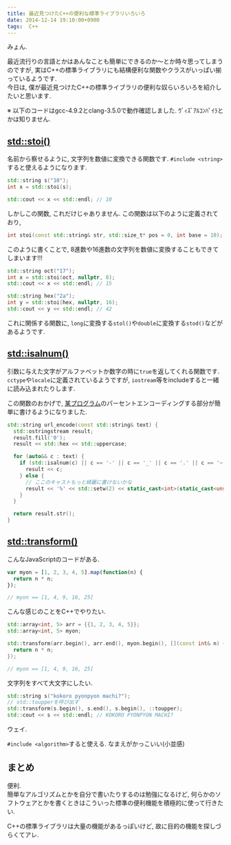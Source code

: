 ```yaml
---
title: 最近見つけたC++の便利な標準ライブラリいろいろ
date: 2014-12-14 19:10:00+0900
tags:  C++
---
```


みょん.

最近流行りの言語とかはあんなことも簡単にできるのか〜とか時々思ってしまうのですが, 実はC++の標準ライブラリにも結構便利な関数やクラスがいっぱい揃っているようです.  
今日は, 僕が最近見つけたC++の標準ライブラリの便利な奴らいろいろを紹介したいと思います.

※ 以下のコードはgcc-4.9.2とclang-3.5.0で動作確認しました. ｳﾞｨｽﾞｱﾙｺﾝﾊﾟｲﾗとかは知りません.

<!--more-->

## [std::stoi()](http://en.cppreference.com/w/cpp/string/basic_string/stol)

名前から察せるように, 文字列を数値に変換できる関数です. `#include <string>`すると使えるようになります.

```cpp
std::string s("10");
int x = std::stoi(s);

std::cout << x << std::endl; // 10
```

しかしこの関数, これだけじゃありません. この関数は以下のように定義されており,

```cpp
int stoi(const std::string& str, std::size_t* pos = 0, int base = 10);
```

このように書くことで, 8進数や16進数の文字列を数値に変換することもできてしまいます!!!

```cpp
std::string oct("17");
int x = std::stoi(oct, nullptr, 8);
std::cout << x << std::endl; // 15

std::string hex("2a");
int y = std::stoi(hex, nullptr, 16);
std::cout << y << std::endl; // 42
```

これに関係する関数に, `long`に変換する`stol()`や`double`に変換する`stod()`などがあるようです.

## [std::isalnum()](http://en.cppreference.com/w/cpp/locale/isalnum)

引数に与えた文字がアルファベットか数字の時に`true`を返してくれる関数です. `cctype`や`locale`に定義されているようですが, `iostream`等をincludeすると一緒に読み込まれたりします.

この関数のおかげで, [某プログラム](https://github.com/Tosainu/twitpp/blob/3b5069e328452917ea0153c9dd12fd86358e462f/util/util.cc#L66-L80)のパーセントエンコーディングする部分が簡単に書けるようになりました.

```cpp
std::string url_encode(const std::string& text) {
  std::ostringstream result;
  result.fill('0');
  result << std::hex << std::uppercase;

  for (auto&& c : text) {
    if (std::isalnum(c) || c == '-' || c == '_' || c == '.' || c == '~') {
      result << c;
    } else {
      // ここのキャストもっと綺麗に書けないかな
      result << '%' << std::setw(2) << static_cast<int>(static_cast<unsigned char>(c));
    }
  }

  return result.str();
}
```

## [std::transform()](http://en.cppreference.com/w/cpp/algorithm/transform)

こんなJavaScriptのコードがある.

```javascript
var myon = [1, 2, 3, 4, 5].map(function(n) {
  return n * n;
});

// myon == [1, 4, 9, 16, 25]
```

こんな感じのことをC++でやりたい.

```cpp
std::array<int, 5> arr = {{1, 2, 3, 4, 5}};
std::array<int, 5> myon;

std::transform(arr.begin(), arr.end(), myon.begin(), [](const int& n) {
  return n * n;
});

// myon == [1, 4, 9, 16, 25]
```

文字列をすべて大文字にしたい.

```cpp
std::string s("kokoro pyonpyon machi?");
// std::toupperを呼び出す
std::transform(s.begin(), s.end(), s.begin(), ::toupper);
std::cout << s << std::endl; // KOKORO PYONPYON MACHI?
```

ウェイ.

`#include <algorithm>`すると使える. なまえがかっこいい(小並感)

## まとめ

便利.  
簡単なアルゴリズムとかを自分で書いたりするのは勉強になるけど, 何らかのソフトウェアとかを書くときはこういった標準の便利機能を積極的に使って行きたい.

C++の標準ライブラリは大量の機能があるっぽいけど, 故に目的の機能を探しづらくてアレ.
